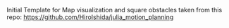 Initial Template for Map visualization and square obstacles taken from this repo:
https://github.com/HiroIshida/julia_motion_planning


